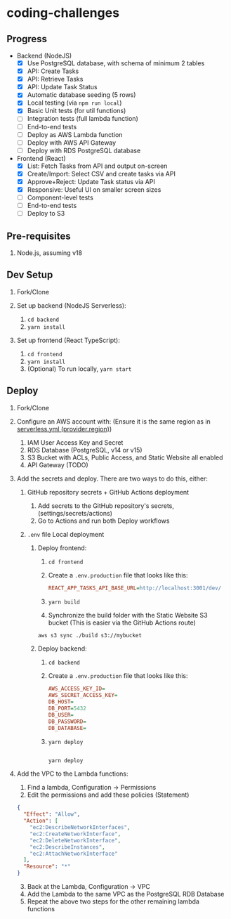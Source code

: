 # coding-challenges

## Progress

- Backend (NodeJS)
  - [x] Use PostgreSQL database, with schema of minimum 2 tables
  - [x] API: Create Tasks
  - [x] API: Retrieve Tasks
  - [x] API: Update Task Status
  - [x] Automatic database seeding (5 rows)
  - [x] Local testing (via `npm run local`)
  - [x] Basic Unit tests (for util functions)
  - [ ] Integration tests (full lambda function)
  - [ ] End-to-end tests
  - [ ] Deploy as AWS Lambda function
  - [ ] Deploy with AWS API Gateway
  - [ ] Deploy with RDS PostgreSQL database
- Frontend (React)
  - [x] List: Fetch Tasks from API and output on-screen
  - [x] Create/Import: Select CSV and create tasks via API
  - [x] Approve+Reject: Update Task status via API
  - [x] Responsive: Useful UI on smaller screen sizes
  - [ ] Component-level tests
  - [ ] End-to-end tests
  - [ ] Deploy to S3

## Pre-requisites

1. Node.js, assuming v18

## Dev Setup

1.  Fork/Clone
2.  Set up backend (NodeJS Serverless):

    1.  `cd backend`
    2.  `yarn install`

3.  Set up frontend (React TypeScript):

    1.  `cd frontend`
    2.  `yarn install`
    3.  (Optional) To run locally, `yarn start`

## Deploy

1. Fork/Clone
2. Configure an AWS account with: (Ensure it is the same region as in [serverless.yml (provider.region)](serverless.yml))
   1. IAM User Access Key and Secret
   2. RDS Database (PostgreSQL, v14 or v15)
   3. S3 Bucket with ACLs, Public Access, and Static Website all enabled
   4. API Gateway (TODO)
3. Add the secrets and deploy. There are two ways to do this, either:

   1. GitHub repository secrets + GitHub Actions deployment
      1. Add secrets to the GitHub repository's secrets, (settings/secrets/actions)
      2. Go to Actions and run both Deploy workflows
   2. `.env` file Local deployment

      1. Deploy frontend:

         1. `cd frontend`
         2. Create a `.env.production` file that looks like this:

            ```ini
            REACT_APP_TASKS_API_BASE_URL=http://localhost:3001/dev/
            ```

         3. `yarn build`
         4. Synchronize the build folder with the Static Website S3 bucket (This is easier via the GitHub Actions route)

         ```sh
         aws s3 sync ./build s3://mybucket
         ```

      2. Deploy backend:

         1. `cd backend`
         2. Create a `.env.production` file that looks like this:

            ```ini
            AWS_ACCESS_KEY_ID=
            AWS_SECRET_ACCESS_KEY=
            DB_HOST=
            DB_PORT=5432
            DB_USER=
            DB_PASSWORD=
            DB_DATABASE=
            ```

         3. `yarn deploy`

            ```sh

            yarn deploy
            ```

4. Add the VPC to the Lambda functions:
   1. Find a lambda, Configuration -> Permissions
   2. Edit the permissions and add these policies (Statement)
   ```json
   {
     "Effect": "Allow",
     "Action": [
       "ec2:DescribeNetworkInterfaces",
       "ec2:CreateNetworkInterface",
       "ec2:DeleteNetworkInterface",
       "ec2:DescribeInstances",
       "ec2:AttachNetworkInterface"
     ],
     "Resource": "*"
   }
   ```
   3. Back at the Lambda, Configuration -> VPC
   4. Add the Lambda to the same VPC as the PostgreSQL RDB Database
   5. Repeat the above two steps for the other remaining lambda functions

